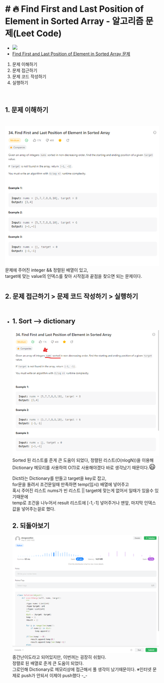 # # 🔥 Find First and Last Position of Element in Sorted Array - 알고리즘 문제(Leet Code)

- <img src="https://img.shields.io/badge/PYTHON-3776AB?style=flat&logo=Python&logoColor=white"/><br/>
- <a href="https://leetcode.com/problems/find-first-and-last-position-of-element-in-sorted-array/description/" target="blank">Find First and Last Position of Element in Sorted Array 문제</a>

1. 문제 이해하기
2. 문제 접근하기
3. 문제 코드 작성하기
4. 실행하기<br/><br/><br/>

## 1. 문제 이해하기

<section style="margin:40px 0">
  <img src="./img/problem2.png"><br/>
  문제에 주어진 integer && 정렬된 배열이 있고,<br/>
  target에 맞는 value의 인덱스를 찾아 시작점과 끝점을 찾으면 되는 문제이다.
</section>

## 2. 문제 접근하기 > 문제 코드 작성하기 > 실행하기<br/><br/>

- ## 1. Sort --> dictionary

  <img src="./img/problemPoint.png"><br/>
  Sorted 된 리스트를 준게 큰 도움이 되었다, 정렬된 리스트(O(nlogN))을 이용해<br/>
  Dictionary 메모리를 사용하여 O(1)로 사용해야겠다 바로 생각났기 때문이다.<span style="font-size: 21px;">😃</span><br/>

  Dict라는 Dictionary를 만들고 target을 key로 잡고,<br/>
  for문을 돌려서 조건문일때 만족하면 temp(임시) 배열에 넣어주고<br/>
  혹시 주어진 리스트 nums가 빈 리스트 || target에 맞는게 없어서 일때가 있을수 있기때문에<br/>
  temp로 조건을 나누어서 result 리스트에 [-1,-1] 넣어주거나 맨앞, 마지막 인덱스 값을 넣어주는걸로 했다.

  ## 2. 되돌아보기

  <img src="./img/myResult.png"><br/>
  중간난이도라고 되어있지만, 이번꺼는 굉장히 쉬웠다.<br/>
  정렬로 된 배열로 준게 큰 도움이 되었다.<br/>
  그로인해 Dictionary로 메모리상에 접근해서 풀 생각이 났기때문이다.
  ※인터넷 문제로 push가 안되서 이제야 push했다 -\_-
